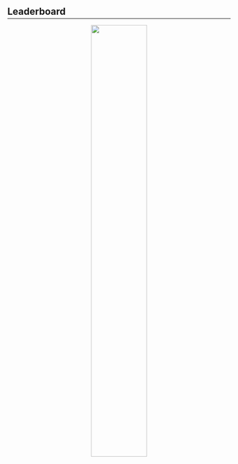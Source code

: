 <h2 style="margin-bottom: -0.7rem;"><b>Leaderboard</b></h2>
<hr class="hr-light"/>

<div align="center">
    <img src="{{ site.baseurl }}/assets/img/2020-2021/classes/amateur/singles-leaderboard.png" style="height: 50%; width: 50%;" alt=""/>
</div>
